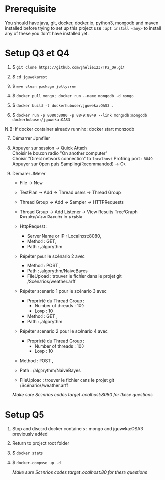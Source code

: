 # Prerequisite

You should have java, git, docker, docker.io, python3, mongodb and maven installed before trying to set up this project
use :  ```apt install <any>``` to install any of these you don't have installed yet. 

# Setup Q3 et Q4

1) $ `git clone https://github.com/ghelie123/TP2_QA.git`

2) $ `cd jguwekarest`

3) $ `mvn clean package jetty:run`

4) $ `docker pull mongo; docker run --name mongodb -d mongo`

5) $ `docker build -t dockerhubuser/jguweka:OAS3 .`

6) $ `docker run -p 8080:8080 -p 8849:8849 --link mongodb:mongodb dockerhubuser/jguweka:OAS3`
 
N.B: If docker container already running: docker start mongodb

7) Démarrer Jprofiler

8) Appuyer sur session -> Quick Attach  
   Choisir le bouton radio "On another computer"  
   Choisir "Direct network connection" to `localhost` Profiling port : `8849`  
   Appuyer sur Open puis Sampling(Recommanded) -> Ok  

9) Démarer JMeter  
   - File -> New  
   - TestPlan -> Add -> Thread users -> Thread Group  
   - Thread Group -> Add -> Sampler -> HTTPRequests  
   - Thread Group -> Add Listener -> View Results Tree/Graph Results/View Results in a table  
   - HttpRequest :   
      - Server Name or IP : Localhost:8080,  
      - Method : GET,   
      - Path : /algorythm  

   - Répéter pour le scénario 2 avec   
     - Method : POST ,  
     - Path : /algorythm/NaiveBayes  
     - FileUpload : trouver le fichier dans le projet git /Scénarios/weather.arff  
    
   - Répéter scenario 1 pour le scénario 3 avec   
     - Propriété du Thread Group :   
       - Number of threads : 100  
       - Loop : 10  
     - Method : GET ,  
     - Path : /algorythm  
    
    - Répéter scenario 2 pour le scénario 4 avec   
      - Propriété du Thread Group :   
         - Number of threads : 100  
         - Loop : 10  
    - Method : POST ,  
    - Path : /algorythm/NaiveBayes  
    - FileUpload : trouver le fichier dans le projet git /Scénarios/weather.arff  

    *Make sure Scenrios codes target localhost:8080 for these questions*  

# Setup Q5

1) Stop and discard docker containers : mongo and jguweka:OSA3 previously added

2) Return to project root folder

3) $ `docker stats`

4) $ `docker-compose up -d`

    *Make sure Scenrios codes target localhost:80 for these questions*  
